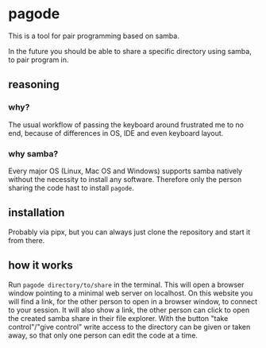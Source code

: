 # pagode

This is a tool for pair programming based on samba.

In the future you should be able to share a specific directory using samba, to
pair program in.

## reasoning

### why?

The usual workflow of passing the keyboard around frustrated me to no end,
because of differences in OS, IDE and even keyboard layout.

### why samba?

Every major OS (Linux, Mac OS and Windows) supports samba natively without the
necessity to install any software.
Therefore only the person sharing the code hast to install `pagode`.

## installation

Probably via pipx, but you can always just clone the repository and start it
from there.

## how it works

Run `pagode directory/to/share` in the terminal.
This will open a browser window pointing to a minimal web server on localhost.
On this website you will find a link, for the other person to open in a browser
window, to connect to your session.
It will also show a link, the other person can click to open the created samba
share in their file explorer.
With the button "take control"/"give control" write access to the directory can
be given or taken away, so that only one person can edit the code at a time.
